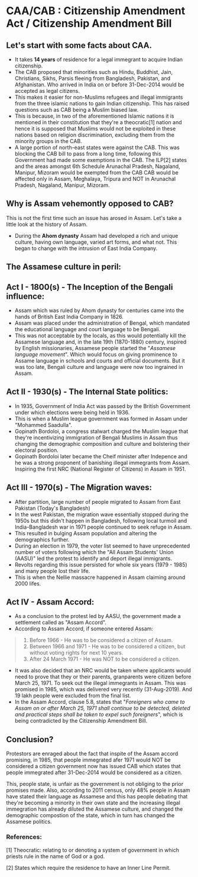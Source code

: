 # CAA/CAB : Citizenship Amendment Act / Citizenship Amendment Bill

## Let's start with some facts about CAA.

* It takes **14 years** of residence for a legal immegrant to acquire Indian citizenship.
* The CAB proposed that minorities such as Hindu, Buddhist, Jain, Christians, Sikhs, Parsis fleeing from Bangladesh, Pakistan, and Afghanistan. Who arrived in India on or before 31-Dec-2014 would be accepted as legal citizens.
* This makes it easier for non-Muslims refugees and illegal immigrants from the three islamic nations to gain Indian citizenship. This has raised questions such as CAB being a Muslim biased law.
* This is because, in two of the aforementioned Islamic nations it is mentioned in their constitution that they're a theocratic[1] nation and hence it is supposed that Muslims would not be exploited in these nations based on religion discrimination, excluding them from the minority groups in the CAB.
* A large portion of north-east states were against the CAB. This was blocking the CAB bill to pass from a long time, following this Government had made some exemptions in the CAB. The ILP[2] states and the areas amongst 6th Schedule Arunachal Pradesh, Nagaland, Manipur, Mizoram would be exempted from the CAB
CAB would be affected only in Assam, Meghalaya, Tripura and NOT in Arunachal Pradesh, Nagaland, Manipur, Mizoram.

## Why is Assam vehemontly opposed to CAB?

This is not the first time such an issue has arosed in Assam. Let's take a little look at the history of Assam. 

* During the **Ahom dynasty** Assam had developed a rich and unique culture, having own language, varied art forms, and what not. This began to change with the intrusion of East India Company.

## The Assamese culture in peril:

## Act I - 1800(s) - The Inception of the Bengali influence: 

* Assam which was ruled by Ahom dynasty for centuries came into the hands of British East India Company in 1826.
* Assam was placed under the administration of Bengal, which mandated the educational language and court language to be Bengali.
* This was not acceptable by the locals, as this would potentially kill the Assamese language and, in the late 19th (1870-1880) century, inspired by English missionaries, Assamese people started the "*Assamese language movement*". Which would focus on giving prominence to Assame language in schools and courts and official documents. But it was too late, Bengali culture and language were now too ingrained in Assam.

## Act II - 1930(s) - The Internal State politics:

* In 1935, Government of India Act was passed by the British Government under which elections were being held in 1936.
* This is when a Muslim league government was formed in Assam under "Mohammed Saadulla".
* Gopinath Bordoloi, a congress stalwart charged the Muslim league that they're incentivizing immigration of Bengali Muslims in Assam thus changing the demographic composition and culture and bolstering their electoral position.
* Gopinath Bordoloi later became the Cheif minister after Indepence and he was a strong proponent of banishing illegal immegrants from Assam. Inspiring the first NRC (National Register of Citizens) in Assam in 1951.

## Act III - 1970(s) - The Migration waves:

* After partition, large number of people migrated to Assam from East Pakistan (Today's Bangladesh)
* In the west Pakistan, the migration wave essentially stopped during the 1950s but this didn't happen in Bangladesh, following local turmoil and India-Bangladesh war in 1971 people continued to seek refuge in Assam.
* This resulted in bulging Assam population and altering the demographics further. 
* During an election in 1979, the voter list seemed to have unprecedented number of voters following which the "All Assam Students' Union (AASU)" led the protest to identify and deport illegal immigrants. 
* Revolts regarding this issue persisted for whole six years (1979 - 1985) and many people lost their life.
* This is when the Nellie massacre happened in Assam claiming around 2000 lifes.

## Act IV - Assam Accord:

* As a conclusion to the protest led by AASU, the government made a settlement called as "Assam Accord".
* According to Assam Accord, if someone entered Assam:
> 1. Before 1966 - He was to be considered a citizen of Assam.
> 2. Between 1966 and 1971 - He was to be considered a citizen, but without voting rights for next 10 years.
> 3. After 24 March 1971 - He was NOT to be considered a citizen.
* It was also decided that an NRC would be taken where applicants would need to prove that they or their parents, granparents were citizen before March 25, 1971. To seek out the illegal immegrants in Assam. This was promised in 1985, which was delivered very recently (31-Aug-2019). And 19 lakh people were excluded from the final list.
* In the Assam Accord, clause 5.8, states that "_Foreigners who came to Assam on or after March 25, 1971 shall continue to be detected, deleted and practical steps shall be taken to expel such foreigners_", which is being contradicted by the Citizenship Amendment Bill.

## Conclusion?

Protestors are enraged about the fact that inspite of the Assam accord promising, in 1985, that people immegrated afer 1971 would NOT be considered a citizen government now has issued CAB which states that people immegrated after 31-Dec-2014 would be considered as a citizen. 

This, people state, is unfair as the government is not obliging to the prior promises made. Also, according to 2011 census, only 48% people in Assam have stated their language as Assamese and this has people debating that they're becoming a minority in their own state and the increasing illegal immegration has already diluted the Assamese culture, and changed the demographic compostion of the state, which in turn has changed the Assamese politics.

### References:

[1] Theocratic: relating to or denoting a system of government in which priests rule in the name of God or a god.

[2] States which require the residence to have an Inner Line Permit.
